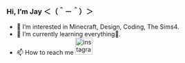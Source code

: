 ### Hi, I’m **Jay** ＜（＾－＾）＞
- 💜 I’m interested in Minecraft, Design, Coding, The Sims4.
- 🌱 I’m currently learning everything👀.
- 📫 How to reach me [<img src='https://cdn.jsdelivr.net/npm/simple-icons@3.0.1/icons/instagram.svg' alt='instagram' height='40'>](https://www.instagram.com/jay_ljlp/)  


<!---
JayJLP/JayJLP is a ✨ special ✨ repository because its `README.md` (this file) appears on your GitHub profile.
You can click the Preview link to take a look at your changes.
--->
